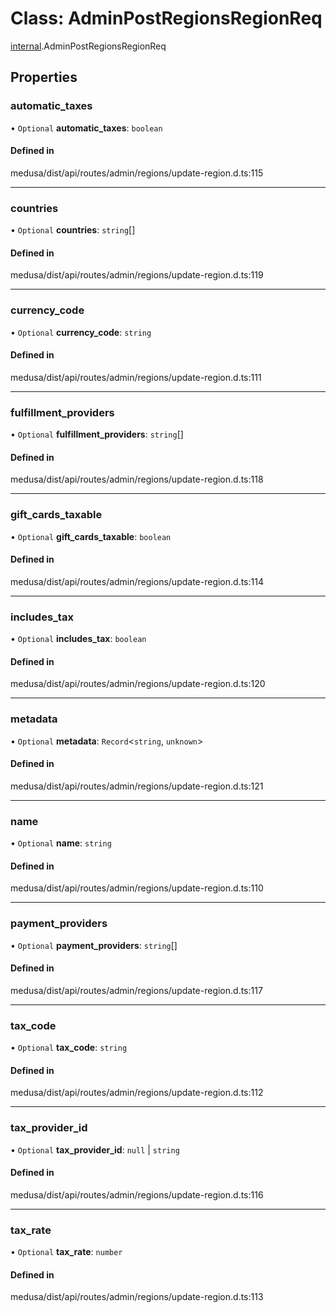 # Class: AdminPostRegionsRegionReq

[internal](../modules/internal-22.md).AdminPostRegionsRegionReq

## Properties

### automatic\_taxes

• `Optional` **automatic\_taxes**: `boolean`

#### Defined in

medusa/dist/api/routes/admin/regions/update-region.d.ts:115

___

### countries

• `Optional` **countries**: `string`[]

#### Defined in

medusa/dist/api/routes/admin/regions/update-region.d.ts:119

___

### currency\_code

• `Optional` **currency\_code**: `string`

#### Defined in

medusa/dist/api/routes/admin/regions/update-region.d.ts:111

___

### fulfillment\_providers

• `Optional` **fulfillment\_providers**: `string`[]

#### Defined in

medusa/dist/api/routes/admin/regions/update-region.d.ts:118

___

### gift\_cards\_taxable

• `Optional` **gift\_cards\_taxable**: `boolean`

#### Defined in

medusa/dist/api/routes/admin/regions/update-region.d.ts:114

___

### includes\_tax

• `Optional` **includes\_tax**: `boolean`

#### Defined in

medusa/dist/api/routes/admin/regions/update-region.d.ts:120

___

### metadata

• `Optional` **metadata**: `Record`<`string`, `unknown`\>

#### Defined in

medusa/dist/api/routes/admin/regions/update-region.d.ts:121

___

### name

• `Optional` **name**: `string`

#### Defined in

medusa/dist/api/routes/admin/regions/update-region.d.ts:110

___

### payment\_providers

• `Optional` **payment\_providers**: `string`[]

#### Defined in

medusa/dist/api/routes/admin/regions/update-region.d.ts:117

___

### tax\_code

• `Optional` **tax\_code**: `string`

#### Defined in

medusa/dist/api/routes/admin/regions/update-region.d.ts:112

___

### tax\_provider\_id

• `Optional` **tax\_provider\_id**: ``null`` \| `string`

#### Defined in

medusa/dist/api/routes/admin/regions/update-region.d.ts:116

___

### tax\_rate

• `Optional` **tax\_rate**: `number`

#### Defined in

medusa/dist/api/routes/admin/regions/update-region.d.ts:113
